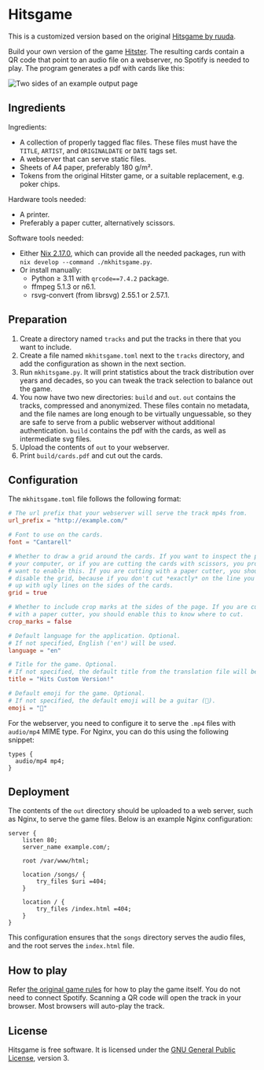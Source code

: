 # Hitsgame

This is a customized version based on the original [Hitsgame by ruuda](https://github.com/ruuda/hitsgame).

Build your own version of the game [Hitster][hitster]. The resulting cards
contain a QR code that point to an audio file on a webserver, no Spotify is
needed to play. The program generates a pdf with cards like this:

![Two sides of an example output page](example.png)

## Ingredients

Ingredients:

 * A collection of properly tagged flac files. These files must have the
   `TITLE`, `ARTIST`, and `ORIGINALDATE` or `DATE` tags set.
 * A webserver that can serve static files.
 * Sheets of A4 paper, preferably 180 g/m².
 * Tokens from the original Hitster game, or a suitable replacement,
   e.g. poker chips.

Hardware tools needed:

 * A printer.
 * Preferably a paper cutter, alternatively scissors.

Software tools needed:

 * Either [Nix 2.17.0][nix217], which can provide all the needed packages,
   run with `nix develop --command ./mkhitsgame.py`.
 * Or install manually:
   * Python ≥ 3.11 with `qrcode==7.4.2` package.
   * ffmpeg 5.1.3 or n6.1.
   * rsvg-convert (from librsvg) 2.55.1 or 2.57.1.

## Preparation

 1. Create a directory named `tracks` and put the tracks in there that you want
    to include.
 2. Create a file named `mkhitsgame.toml` next to the `tracks` directory, and
    add the configuration as shown in the next section.
 3. Run `mkhitsgame.py`. It will print statistics about the track distribution
    over years and decades, so you can tweak the track selection to balance out
    the game.
 4. You now have two new directories: `build` and `out`. `out` contains the
    tracks, compressed and anonymized. These files contain no metadata, and the
    file names are long enough to be virtually unguessable, so they are safe to
    serve from a public webserver without additional authentication. `build`
    contains the pdf with the cards, as well as intermediate svg files.
 5. Upload the contents of `out` to your webserver.
 6. Print `build/cards.pdf` and cut out the cards.

## Configuration

The `mkhitsgame.toml` file follows the following format:

```toml
# The url prefix that your webserver will serve the track mp4s from.
url_prefix = "http://example.com/"

# Font to use on the cards.
font = "Cantarell"

# Whether to draw a grid around the cards. If you want to inspect the pdf on
# your computer, or if you are cutting the cards with scissors, you probably
# want to enable this. If you are cutting with a paper cutter, you should
# disable the grid, because if you don't cut *exactly* on the line you'll end
# up with ugly lines on the sides of the cards.
grid = true

# Whether to include crop marks at the sides of the page. If you are cutting
# with a paper cutter, you should enable this to know where to cut.
crop_marks = false

# Default language for the application. Optional.
# If not specified, English ('en') will be used.
language = "en"

# Title for the game. Optional.
# If not specified, the default title from the translation file will be used.
title = "Hits Custom Version!"

# Default emoji for the game. Optional.
# If not specified, the default emoji will be a guitar (🎸).
emoji = "🎸"
```

For the webserver, you need to configure it to serve the `.mp4` files with
`audio/mp4` MIME type. For Nginx, you can do this using the following snippet:

```nginx
types {
  audio/mp4 mp4;
}
```

## Deployment

The contents of the `out` directory should be uploaded to a web server, such as Nginx, to serve the game files. Below is an example Nginx configuration:

```nginx
server {
    listen 80;
    server_name example.com/;

    root /var/www/html;

    location /songs/ {
        try_files $uri =404;
    }

    location / {
        try_files /index.html =404;
    }
}
```

This configuration ensures that the `songs` directory serves the audio files, and the root serves the `index.html` file.

## How to play

Refer [the original game rules][howplay] for how to play the game itself. You
do not need to connect Spotify. Scanning a QR code will open the track in your
browser. Most browsers will auto-play the track.

## License

Hitsgame is free software. It is licensed under the
[GNU General Public License][gplv3], version 3.

[gplv3]:   https://www.gnu.org/licenses/gpl-3.0.html
[hitster]: https://boardgamegeek.com/boardgame/318243/hitster
[howplay]: https://hitstergame.com/en-us/how-to-play-premium/
[nix217]:  https://nixos.org/download#nix-more
